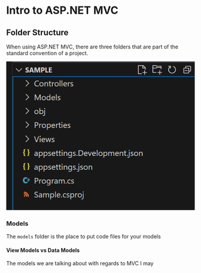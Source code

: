 # Intro to ASP.NET MVC

## Folder Structure
When using ASP.NET MVC, there are three folders that are part of the standard convention of a project.

![ASP.NET Web Project](../Images/4/MVC-Project.png)

### Models
The `models` folder is the place to put code files for your models

#### View Models vs Data Models
The models we are talking about with regards to MVC I may 